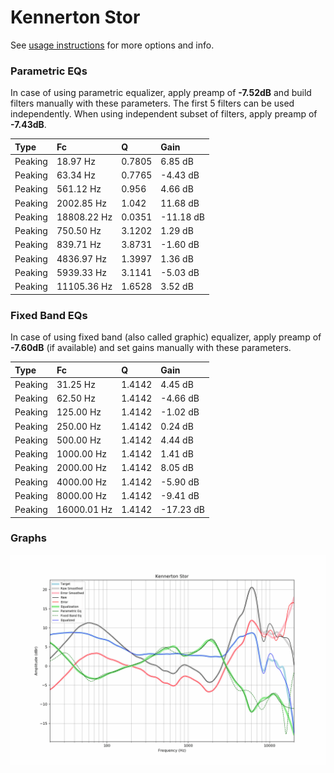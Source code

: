 # Kennerton Stor
See [usage instructions](https://github.com/jaakkopasanen/AutoEq#usage) for more options and info.

### Parametric EQs
In case of using parametric equalizer, apply preamp of **-7.52dB** and build filters manually
with these parameters. The first 5 filters can be used independently.
When using independent subset of filters, apply preamp of **-7.43dB**.

| Type    | Fc          |      Q | Gain      |
|:--------|:------------|:-------|:----------|
| Peaking | 18.97 Hz    | 0.7805 | 6.85 dB   |
| Peaking | 63.34 Hz    | 0.7765 | -4.43 dB  |
| Peaking | 561.12 Hz   | 0.956  | 4.66 dB   |
| Peaking | 2002.85 Hz  | 1.042  | 11.68 dB  |
| Peaking | 18808.22 Hz | 0.0351 | -11.18 dB |
| Peaking | 750.50 Hz   | 3.1202 | 1.29 dB   |
| Peaking | 839.71 Hz   | 3.8731 | -1.60 dB  |
| Peaking | 4836.97 Hz  | 1.3997 | 1.36 dB   |
| Peaking | 5939.33 Hz  | 3.1141 | -5.03 dB  |
| Peaking | 11105.36 Hz | 1.6528 | 3.52 dB   |

### Fixed Band EQs
In case of using fixed band (also called graphic) equalizer, apply preamp of **-7.60dB**
(if available) and set gains manually with these parameters.

| Type    | Fc          |      Q | Gain      |
|:--------|:------------|:-------|:----------|
| Peaking | 31.25 Hz    | 1.4142 | 4.45 dB   |
| Peaking | 62.50 Hz    | 1.4142 | -4.66 dB  |
| Peaking | 125.00 Hz   | 1.4142 | -1.02 dB  |
| Peaking | 250.00 Hz   | 1.4142 | 0.24 dB   |
| Peaking | 500.00 Hz   | 1.4142 | 4.44 dB   |
| Peaking | 1000.00 Hz  | 1.4142 | 1.41 dB   |
| Peaking | 2000.00 Hz  | 1.4142 | 8.05 dB   |
| Peaking | 4000.00 Hz  | 1.4142 | -5.90 dB  |
| Peaking | 8000.00 Hz  | 1.4142 | -9.41 dB  |
| Peaking | 16000.01 Hz | 1.4142 | -17.23 dB |

### Graphs
![](./Kennerton%20Stor.png)